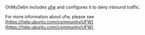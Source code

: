 OhMyDebn includes [ufw](https://help.ubuntu.com/community/UFW) and configures it to deny inbound traffic.

For more information about ufw, please see [https://help.ubuntu.com/community/UFW](https://help.ubuntu.com/community/UFW).
